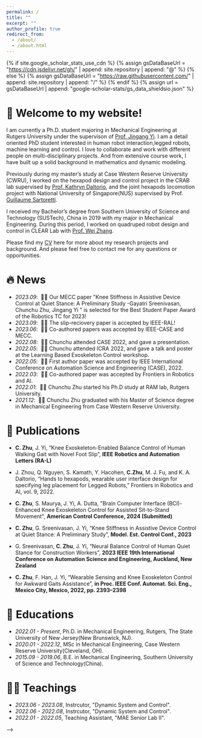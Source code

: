 ```yaml
---
permalink: /
title: ""
excerpt: ""
author_profile: true
redirect_from: 
  - /about/
  - /about.html
---
```


{% if site.google_scholar_stats_use_cdn %}
{% assign gsDataBaseUrl = "https://cdn.jsdelivr.net/gh/" | append: site.repository | append: "@" %}
{% else %}
{% assign gsDataBaseUrl = "https://raw.githubusercontent.com/" | append: site.repository | append: "/" %}
{% endif %}
{% assign url = gsDataBaseUrl | append: "google-scholar-stats/gs_data_shieldsio.json" %}

<span class='anchor' id='about-me'></span>
# 🎊 Welcome to my website!

I am currently a Ph.D. student majoring in Mechanical Engineering at Rutgers University under the supervison of [Prof. Jingang Yi](http://coewww.rutgers.edu/~jgyi/). I am a detail oriented PhD student interested in human robot interaction, ​legged robots, machine learning and control. I love to collaborate and work with different people on multi-disciplinary projects. And from extensive course work, I have built up a solid background in mathematics and dynamic modeling. ​

Previously during my master’s study at Case Western Reserve University (CWRU), I worked on the hexapod design and control project in the CRAB lab supervised by [Prof. Kathryn Daltorio](https://engineering.case.edu/research/labs/Daltorio/), and the joint hexapods locomotion project with National University of Singapore(NUS) supervised by Prof. [Guillaume Sartoretti](https://www.marmotlab.org). 

I received my Bachelor’s degree from Southern University of Science and Technology (SUSTech), China in 2019 with my major in Mechanical Engineering. During this period, I worked on quadruped robot design and control in CLEAR Lab with [Prof. Wei Zhang](https://www.wzhanglab.site).

Please find my [CV](./docs/CV.pdf) here for more about my research projects and background. And please feel free to contact me for any questions or opportunities. 


<!-- My research interest includes neural machine translation and computer vision. I have published more than 100 papers at the top international AI conferences with total <a href='https://scholar.google.com/citations?user=DhtAFkwAAAAJ'>google scholar citations <strong><span id='total_cit'>260000+</span></strong></a> (You can also use google scholar badge <a href='https://scholar.google.com/citations?user=DhtAFkwAAAAJ'><img src="https://img.shields.io/endpoint?url={{ url | url_encode }}&logo=Google%20Scholar&labelColor=f6f6f6&color=9cf&style=flat&label=citations"></a>). -->


# 🔥 News
- *2023.09*: &nbsp;🎉🎉 Our MECC paper "Knee Stiffness in Assistive Device Control at Quiet Stance: A Preliminary Study -Gayatri Sreenivasan, Chunchu Zhu, Jingang Yi "  is selected for the Best Student Paper Award of the Robotics TC for 2023!
- *2023.09*: &nbsp;🎉🎉 The slip-reciovery paper is accepted by IEEE-RAL!
- *2023.06*: &nbsp;🎉🎉 Co-authored papers was accepted by IEEE-CASE and MECC.
- *2022.08*: &nbsp;🎉🎉 Chunchu attended CASE 2022, and gave a presentation.
- *2022.05*: &nbsp;🎉🎉 Chunchu attended ICRA 2022, and gave a talk and poster at the Learning Based Exoskeleton Control workshop.
- *2022.05*: &nbsp;🎉🎉 First author paper was accepted by IEEE International Conference on Automation Science and Engineering (CASE), 2022.
- *2022.03*: &nbsp;🎉🎉 Co-authored paper was accepted by Frontiers in Robotics and AI.
- *2022.01*: &nbsp;🎉🎉 Chunchu Zhu started his Ph.D study at RAM lab, Rutgers University. 
- *2021.12*: &nbsp;🎉🎉 Chunchu Zhu graduated with his Master of Science degree in Mechanical Engineering from Case Western Reserve University. 

# 📝 Publications 

<!-- <div class='paper-box'><div class='paper-box-image'><img src='images/500x300.png' alt="sym" width="100%"></div>
<div class='paper-box-text' markdown="1">

[Deep Residual Learning for Image Recognition](https://openaccess.thecvf.com/content_cvpr_2016/papers/He_Deep_Residual_Learning_CVPR_2016_paper.pdf), **Chunchu Zhu**, Feng Han, Jingang Yi

**CVPR, 2016** \| [**Project**](https://scholar.google.com/citations?view_op=view_citation&hl=zh-CN&user=DhtAFkwAAAAJ&citation_for_view=DhtAFkwAAAAJ:ALROH1vI_8AC) <strong><span class='show_paper_citations' data='DhtAFkwAAAAJ:ALROH1vI_8AC'></span></strong>
- Lorem ipsum dolor sit amet, consectetur adipiscing elit. Vivamus ornare aliquet ipsum, ac tempus justo dapibus sit amet. 
</div>
</div> -->
- **C. Zhu**, J. Yi, “Knee Exoskeleton-Enabled Balance Control of Human Walking Gait with Novel Foot Slip”, **IEEE Robotics and Automation Letters (RA-L)**
- J. Zhou, Q. Nguyen, S. Kamath, Y. Hacohen, **C.Zhu**, M. J. Fu, and K. A. Daltorio, “Hands to hexapods, wearable user interface design for specifying leg placement for Legged Robots,” Frontiers in Robotics and AI, vol. 9, 2022.

- **C. Zhu**, S. Maurya, J. Yi, A. Dutta, "Brain Computer Interface (BCI)-Enhanced Knee Exoskeleton Control for Assisted Sit-to-Stand Movement", **American Control Conference, 2024 (Submitted)**
- **C. Zhu**, G. Sreenivasan, J. Yi, “Knee Stiffness in Assistive Device Control at Quiet Stance: A Preliminary Study”, **Model. Est. Control Conf., 2023**
- G. Sreenivasan, **C. Zhu**, J. Yi, “Neural Balance Control of Human Quiet Stance for Construction Workers”, **2023 IEEE 19th International Conference on Automation Science and Engineering, Auckland, New Zealand**
- **C. Zhu**, F. Han, J. Yi, “Wearable Sensing and Knee Exoskeleton Control for Awkward Gaits Assistance”, **in Proc. IEEE Conf. Automat. Sci. Eng., Mexico City, Mexico, 2022, pp. 2393–2398**


# 📖 Educations
- *2022.01 - Present*, Ph.D. in Mechanical Engineering, Rutgers, The State University of New Jersey(New Brunswick, NJ).
- *2020.01 - 2022.12*, MSc in Mechanical Engineering, Case Western Reserve University(Cleveland, OH).
- *2015.09 - 2019.06*, B.E. in Mechanical Engineering, Southern University of Science and Technology(China). 

# 👨‍🏫 Teachings
- *2023.06 - 2023.08*, Instrcutor, "Dynamic System and Control".
- *2022.06 - 2022.08*, Instrcutor, "Dynamic System and Control".
- *2022.01 - 2022.05*, Teaching Assistant, "MAE Senior Lab II".

<!-- # 🎖 Honors and Awards
- *2021.10* Lorem ipsum dolor sit amet, consectetur adipiscing elit. Vivamus ornare aliquet ipsum, ac tempus justo dapibus sit amet. 
- *2021.09* Lorem ipsum dolor sit amet, consectetur adipiscing elit. Vivamus ornare aliquet ipsum, ac tempus justo dapibus sit amet.  -->
<!-- 

<!-- # 💬 Invited Talks
- *2021.06*, Lorem ipsum dolor sit amet, consectetur adipiscing elit. Vivamus ornare aliquet ipsum, ac tempus justo dapibus sit amet. 
- *2021.03*, Lorem ipsum dolor sit amet, consectetur adipiscing elit. Vivamus ornare aliquet ipsum, ac tempus justo dapibus sit amet.  \| [\[video\]](https://github.com/) --> -->

<!-- # 💻 Internships
- *2019.05 - 2020.02*, [Lorem](https://github.com/), China. -->


<script type='text/javascript' id='clustrmaps' src='//cdn.clustrmaps.com/map_v2.js?cl=ffffff&w=450&t=n&d=Ak5DuLvzIX678_sVyqunXdstRBZxnpMq3yWJEkgYk4w&co=2d78ad&cmo=3acc3a&cmn=ff5353&ct=ffffff'></script>